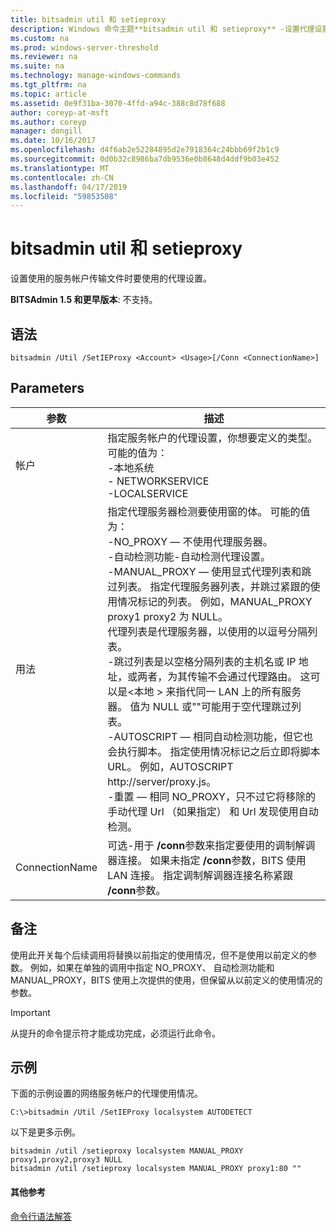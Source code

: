 ```yaml
---
title: bitsadmin util 和 setieproxy
description: Windows 命令主题**bitsadmin util 和 setieproxy** -设置代理设置，以使用服务帐户传输文件时使用。
ms.custom: na
ms.prod: windows-server-threshold
ms.reviewer: na
ms.suite: na
ms.technology: manage-windows-commands
ms.tgt_pltfrm: na
ms.topic: article
ms.assetid: 0e9f31ba-3070-4ffd-a94c-388c8d78f688
author: coreyp-at-msft
ms.author: coreyp
manager: dongill
ms.date: 10/16/2017
ms.openlocfilehash: d4f6ab2e52284895d2e7918364c24bbb69f2b1c9
ms.sourcegitcommit: 0d0b32c8986ba7db9536e0b8648d4ddf9b03e452
ms.translationtype: MT
ms.contentlocale: zh-CN
ms.lasthandoff: 04/17/2019
ms.locfileid: "59853508"
---
```

# <a name="bitsadmin-util-and-setieproxy"></a>bitsadmin util 和 setieproxy

设置使用的服务帐户传输文件时要使用的代理设置。

**BITSAdmin 1.5 和更早版本**: 不支持。

## <a name="syntax"></a>语法

```
bitsadmin /Util /SetIEProxy <Account> <Usage>[/Conn <ConnectionName>]
```

## <a name="parameters"></a>Parameters

|参数|描述|
|---------|-----------|
|帐户|指定服务帐户的代理设置，你想要定义的类型。 可能的值为：</br>-本地系统</br>-   NETWORKSERVICE</br>-LOCALSERVICE|
|用法|指定代理服务器检测要使用窗的体。 可能的值为：</br>-NO_PROXY — 不使用代理服务器。</br>-自动检测功能-自动检测代理设置。</br>-MANUAL_PROXY — 使用显式代理列表和跳过列表。 指定代理服务器列表，并跳过紧跟的使用情况标记的列表。 例如，MANUAL_PROXY proxy1 proxy2 为 NULL。</br>    代理列表是代理服务器，以使用的以逗号分隔列表。</br>    -跳过列表是以空格分隔列表的主机名或 IP 地址，或两者，为其传输不会通过代理路由。 这可以是\<本地 > 来指代同一 LAN 上的所有服务器。 值为 NULL 或""可能用于空代理跳过列表。</br>-AUTOSCRIPT — 相同自动检测功能，但它也会执行脚本。 指定使用情况标记之后立即将脚本 URL。 例如，AUTOSCRIPT http://server/proxy.js。</br>-重置 — 相同 NO_PROXY，只不过它将移除的手动代理 Url （如果指定） 和 Url 发现使用自动检测。|
|ConnectionName|可选-用于 **/conn**参数来指定要使用的调制解调器连接。 如果未指定 **/conn**参数，BITS 使用 LAN 连接。 指定调制解调器连接名称紧跟 **/conn**参数。|

## <a name="remarks"></a>备注

使用此开关每个后续调用将替换以前指定的使用情况，但不是使用以前定义的参数。 例如，如果在单独的调用中指定 NO_PROXY、 自动检测功能和 MANUAL_PROXY，BITS 使用上次提供的使用，但保留从以前定义的使用情况的参数。

> [!IMPORTANT]
> 从提升的命令提示符才能成功完成，必须运行此命令。

## <a name="BKMK_examples"></a>示例

下面的示例设置的网络服务帐户的代理使用情况。

```
C:\>bitsadmin /Util /SetIEProxy localsystem AUTODETECT
```

以下是更多示例。

```
bitsadmin /util /setieproxy localsystem MANUAL_PROXY proxy1,proxy2,proxy3 NULL
bitsadmin /util /setieproxy localsystem MANUAL_PROXY proxy1:80 ""
```

#### <a name="additional-references"></a>其他参考

[命令行语法解答](command-line-syntax-key.md)